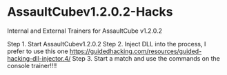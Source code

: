 # AssaultCubev1.2.0.2-Hacks
Internal and External Trainers for AssaultCube v1.2.0.2

Step 1. Start AssaultCubev1.2.0.2
Step 2. Inject DLL into the process, I prefer to use this one https://guidedhacking.com/resources/guided-hacking-dll-injector.4/
Step 3. Start a match and use the commands on the console trainer!!!!

